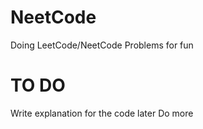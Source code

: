 # NeetCode
Doing LeetCode/NeetCode Problems for fun

# TO DO
Write explanation for the code later
Do more
